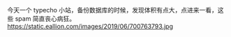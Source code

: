 今天一个 typecho 小站，备份数据库的时候，发现体积有点大，点进来一看，这些 spam 简直丧心病狂。 https://static.eallion.com/images/2019/06/700763793.jpg  